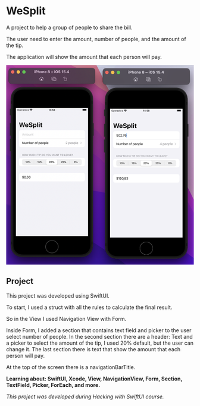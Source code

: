 # WeSplit

A project to help a group of people to share the bill. 

The user need to enter the amount, number of people, and the amount of the tip.

The application will show the amount that each person will pay.

![ezcv logo](Images/weSplitScreenShot.png)

## Project

This project was developed using SwiftUI.

To start, I used a struct with all the rules to calculate the final result.

So in the View I used Navigation View with Form. 

Inside Form, I added a section that contains text field and picker to the user select number of people. In the second section there are a header: Text and a picker to select the amount of the tip, I used 20% default, but the user can change it. The last section there is text that show the amount that each person will pay.

At the top of the screen there is a navigationBarTitle.

**Learning about: SwiftUI, Xcode, View, NavigationView, Form, Section, TextField, Picker, ForEach, and more.**

*This project was developed during Hacking with SwiftUI course.*
